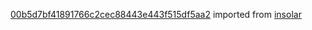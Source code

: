 [00b5d7bf41891766c2cec88443e443f515df5aa2](https://github.com/insolar/insolar/commit/00b5d7bf41891766c2cec88443e443f515df5aa2) imported from [insolar](https://github.com/insolar/insolar)
